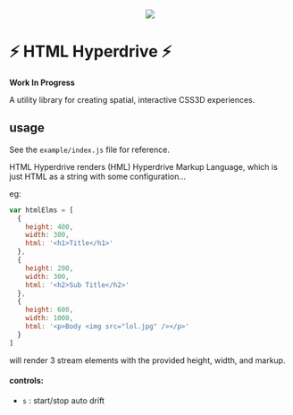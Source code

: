 <p align="center">
  <br />
  <img src="https://raw.githubusercontent.com/mannynotfound/html-hyperdrive/master/hyperdrive.gif" />
</p>

# :zap: HTML Hyperdrive :zap:

__Work In Progress__

A utility library for creating spatial, interactive CSS3D experiences.

## usage

See the `example/index.js` file for reference.

HTML Hyperdrive renders (HML) Hyperdrive Markup Language, which is just HTML as a string with some configuration...

eg:

```js
var htmlElms = [
  {
    height: 400,
    width: 300,
    html: '<h1>Title</h1>'
  },
  {
    height: 200,
    width: 300,
    html: '<h2>Sub Title</h2>'
  },
  {
    height: 600,
    width: 1000,
    html: '<p>Body <img src="lol.jpg" /></p>'
  }
]
```

will render 3 stream elements with the provided height, width, and markup.

#### controls:

* `s` : start/stop auto drift 
